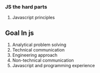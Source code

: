 ### JS the hard parts

1. Javascript principles




## Goal In js

1. Analytical problem solving
2. Technical communication
3. Engineering approach
4. Non-technical communication
5. Javascript and programming experience


